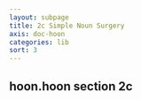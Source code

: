 ```yaml
---
layout: subpage
title: 2c Simple Noun Surgery
axis: doc-hoon
categories: lib
sort: 3
---
```


## hoon.hoon section 2c